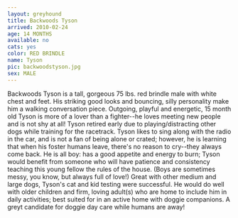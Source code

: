 ```yaml
---
layout: greyhound
title: Backwoods Tyson
arrived: 2010-02-24
age: 14 MONTHS
available: no
cats: yes
color: RED BRINDLE
name: Tyson
pic: backwoodstyson.jpg
sex: MALE
---
```



Backwoods Tyson is a tall, gorgeous 75 lbs. red brindle male with white chest and feet.  His striking good looks and
bouncing, silly personality make him a walking conversation piece.  Outgoing, playful and energetic, 15 month old Tyson
is more of a lover than a fighter--he loves meeting new people and is not shy at all!   Tyson retired early due to
playing/distracting other dogs while training for the racetrack.  Tyson likes to sing along with the radio in the car,
and is not a fan of being alone or crated; however, he is learning that when his foster humans leave, there's no reason
to cry--they always come back.  He is all boy: has a good appetite and energy to burn; Tyson would benefit from someone
who will have patience and consistency teaching this young fellow the rules of the house.  (Boys are sometimes messy,
you know, but always full of love!)  Great with other medium and large dogs, Tyson's cat and kid testing were
successful.  He would do well with older children and firm, loving adult(s) who are home to include him in daily
activities; best suited for in an active home with doggie companions.  A greyt candidate for doggie day care while
humans are away!
